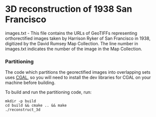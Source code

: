 3D reconstruction of 1938 San Francisco
=======================================

images.txt 
	- This file contains the URLs of GeoTIFFs representing orthorectified
      images taken by Harrison Ryker of San Francisco in 1938, digitized
      by the David Rumsey Map Collection. The line number in images.txt
      indicates the number of the image in the Map Collection.

### Partitioning
The code which partitions the georectified images into overlapping sets
uses [CGAL](https://www.cgal.org/), so you will need to install the dev
libraries for CGAL on your machine before building.

To build and run the partitioning code, run:

```
mkdir -p build
cd build && cmake .. && make
./reconstruct_3d
```
